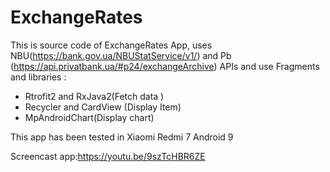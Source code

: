 # ExchangeRates
This is source code of ExchangeRates App, uses NBU(https://bank.gov.ua/NBUStatService/v1/) and Pb (https://api.privatbank.ua/#p24/exchangeArchive) APIs and use Fragments and libraries : 
 
- Rtrofit2 and RxJava2(Fetch data ) 
- Recycler and CardView (Display Item) 
- MpAndroidChart(Display chart)

This app has been tested in Xiaomi Redmi 7 Android 9

Screencast app:https://youtu.be/9szTcHBR6ZE
